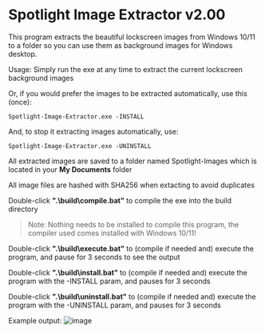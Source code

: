 Spotlight Image Extractor v2.00
=

This program extracts the beautiful lockscreen images from Windows 10/11 to a folder so you can use them as background images for Windows desktop.

Usage:
  Simply run the exe at any time to extract the current lockscreen background images

  Or, if you would prefer the images to be extracted automatically, use this (once):

    Spotlight-Image-Extractor.exe -INSTALL

  And, to stop it extracting images automatically, use:

    Spotlight-Image-Extractor.exe -UNINSTALL



All extracted images are saved to a folder named Spotlight-Images which is located in your **My Documents** folder

All image files are hashed with SHA256 when extacting to avoid duplicates


  Double-click **".\build\compile.bat"** to compile the exe into the build directory
  
  > Note: Nothing needs to be installed to compile this program, the compiler used comes installed with Windows 10/11!

  Double-click **".\build\execute.bat"** to (compile if needed and) execute the program, and pause for 3 seconds to see the output
  
  Double-click **".\build\install.bat"** to (compile if needed and) execute the program with the -INSTALL param, and pauses for 3 seconds
  
  Double-click **".\build\uninstall.bat"** to (compile if needed and) execute the program with the -UNINSTALL param, and pauses for 3 seconds

Example output:
![image](https://user-images.githubusercontent.com/5307563/170537217-43b96ea8-680e-403c-9187-00b6717ca5d3.png)

